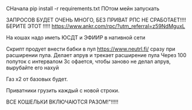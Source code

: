 СНачала pip install -r requirements.txt
ПОтом мейн запускать


ЗАПРОСОВ БУДЕТ ОЧЕНЬ МНОГО, БЕЗ ПРИВАТ РПС НЕ СРАБОТАЕТ!!!!
БЕРИТЕ ЭТОТ !!!!! https://www.ankr.com/rpc/?utm_referral=z59NdMguxL


На кошах надо иметь ЮСДТ и ЭФИИР в нативной сети

Скрипт продует внести бабки в пул https://www.neutrl.fi/ сразу при расширении пула.
Делает апрув и трекает расширение пула
Через 100 попуток с интервалом 3с офается, чтобы заново не делал апрув, вырубайте его нахуй

Газ х2 от базовых будет.

Приватники грузить каждый с новой строки.

ВСЕ КОШЕЛЬКИ ВКЛЮЧАЮТСЯ РАЗОМ!"!!!!!

